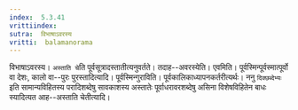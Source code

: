 ```yaml
---
index:  5.3.41
vrittiindex: 
sutra:  विभाषाऽवरस्य
vritti:  balamanorama 
---
```


विभाषाऽवरस्य। `अस्ताति चे`ति पूर्वसूत्रादस्तातीत्यनुवर्तते। तदाह--अवरस्येति। एवमिति। पूर्वस्मिन्पूर्वस्मात्पूर्वो वा देशः, कालो वा--पुरः पुरस्तादित्यादि। पूर्वस्मिन्गुराविति। पूर्वकालिकाध्यापनकर्तरीत्यर्थः। ननु `दिक्छब्देभ्यः` इति सामान्यविहितस्य परादिशब्देषु सावकाशस्य अस्तातेः पूर्वाधरावरशब्देषु असिना विशेषविहितेन बाधः स्यादित्यत आह--अस्ताति चेतीत्यादि।

